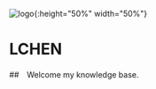 <!-- ![logo](https://docsify.js.org/_media/icon.svg) -->
![logo](https://iconfont.alicdn.com/s/a0f420d6-64bb-47ba-8902-39c7c08a07dc_origin.svg){:height="50%" width="50%"}

# LCHEN

##　Welcome my knowledge base.

